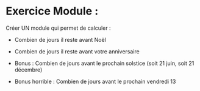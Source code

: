 # Exercice Module :
Créer UN module qui permet de calculer :
* Combien de jours il reste avant Noël
* Combien de jours il reste avant votre anniversaire

* Bonus : Combien de jours avant le prochain solstice (soit 21 juin, soit 21 décembre)
* Bonus horrible : Combien de jours avant le prochain vendredi 13